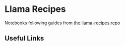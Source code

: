 # Llama Recipes

Notebooks following guides from [the llama-recipes repo](https://github.com/meta-llama/llama-recipes/)

## Useful Links
